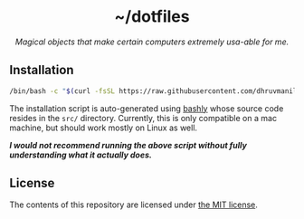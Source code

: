 <div align="center">

# ~/dotfiles

_Magical objects that make certain computers extremely usa-able for me._

</div>

## Installation

```bash
/bin/bash -c "$(curl -fsSL https://raw.githubusercontent.com/dhruvmanila/dotfiles/master/bin/dot setup)"
```

The installation script is auto-generated using
[bashly](https://github.com/DannyBen/bashly) whose source code resides in the
`src/` directory. Currently, this is only compatible on a mac machine, but
should work mostly on Linux as well.

***I would not recommend running the above script without fully understanding
what it actually does.***

## License

The contents of this repository are licensed under [the MIT license](./LICENSE).
